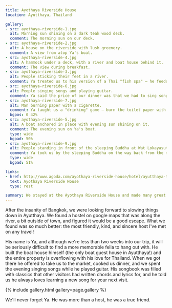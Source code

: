 ```yaml
---
title: Ayothaya Riverside House
location: Ayutthaya, Thailand

gallery:
- src: ayothaya-riverside-1.jpg
  alt: Morning sun shining on a dark teak wood deck.
  comment: The morning sun on our deck.
- src: ayothaya-riverside-2.jpg
  alt: A house on the riverside with lush greenery.
  comment: A view from atop Ya's boat.
- src: ayothaya-riverside-4.jpg
  alt: A hammock under a deck, with a river and boat house behind it.
  comment: The view during breakfast.
- src: ayothaya-riverside-3.jpg
  alt: People sticking their feet in a river.
  comment: Ya treated us to his version of a Thai "fish spa" — he feeds the fish every day and lets them know he's coming by sticking his feet in. The other two ladies are Anna and Lina from Germany, who we met when we arrived.
- src: ayothaya-riverside-6.jpg
  alt: People singing songs and playing guitar.
  comment: Ya said the price of our dinner was that we had to sing songs with him. It was a really great way to break the ice and goof off with him.
- src: ayothaya-riverside-7.jpg
  alt: Man burning paper with a cigarette.
  comment: Ya taught us a "drinking" game — burn the toilet paper with a cigarette but don't let the coin fall in. Loser drinks a glass of warm water, which is a real punishment in the Thai summer!
  bgpos: 0 42%
- src: ayothaya-riverside-5.jpg
  alt: A boat anchored in place with evening sun shining on it.
  comment: The evening sun on Ya's boat.
  type: wide
  bgpad: 50%
- src: ayothaya-riverside-9.jpg
  alt: People standing in front of the sleeping Buddha at Wat Lokayasutharam.
  comment: Ya took us by the sleeping Buddha on the way back from the market and we asked another person to snap a group photo of us.
  type: wide
  bgpad: 51%

links:
- href: http://www.agoda.com/ayothaya-riverside-house/hotel/ayutthaya-th.html
  text: Ayothaya Riverside House
  type: rest

summary: We stayed at the Ayothaya Riverside House and made many great new friends.
---
```


After the insanity of Bangkok, we were looking forward to slowing things down in Ayutthaya. We found a hostel on google maps that was along the river, a bit outside of town, and figured it would be a good escape. What we found was so much better: the most friendly, kind, and sincere host I've met on any travel! 

His name is Ya, and although we're less than two weeks into our trip, it will be seriously difficult to find a more memorable fella to hang out with. He built the boat house himself (the only boat guest house in Ayutthaya!) and the entire property is overflowing with his love for Thailand. When we got there he offered to take us to the market, cooked us dinner, and we spent the evening singing songs while he played guitar. His songbook was filled with classics that other visitors had written chords and lyrics for, and he told us he always loves learning a new song for your next visit.

{% include gallery.html gallery=page.gallery %}

We'll never forget Ya. He was more than a host, he was a true friend.
